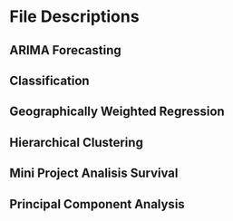 # File Descriptions

## ARIMA Forecasting


## Classification


## Geographically Weighted Regression


## Hierarchical Clustering


## Mini Project Analisis Survival


## Principal Component Analysis

